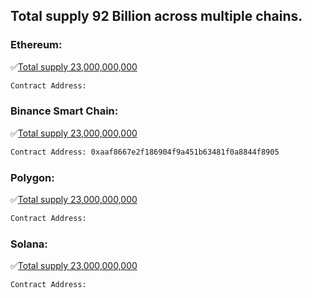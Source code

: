 
## Total supply 92 Billion across multiple chains. 


### Ethereum: 
:white_check_mark:[Total supply 23,000,000,000](https://etherscan.io/)
```bash
Contract Address: 
```


### Binance Smart Chain: 
:white_check_mark:[Total supply 23,000,000,000](https://bscscan.com/address/0xaaf8667e2f186904f9a451b63481f0a8844f8905)
```bash
Contract Address: 0xaaf8667e2f186904f9a451b63481f0a8844f8905
```

### Polygon: 
:white_check_mark:[Total supply 23,000,000,000](https://etherscan.io/)
```bash
Contract Address: 
```


### Solana: 
:white_check_mark:[Total supply 23,000,000,000](https://bscscan.com/)
```bash
Contract Address: 
```